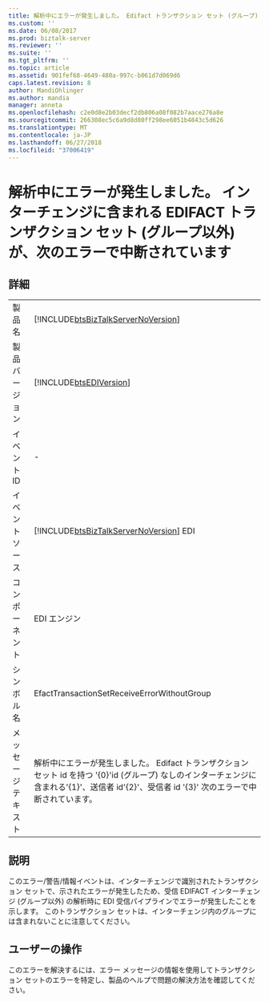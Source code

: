 ```yaml
---
title: 解析中にエラーが発生しました。 Edifact トランザクション セット (グループ) なしのインターチェンジに含まれるは、次のエラーで中断されています |Microsoft Docs
ms.custom: ''
ms.date: 06/08/2017
ms.prod: biztalk-server
ms.reviewer: ''
ms.suite: ''
ms.tgt_pltfrm: ''
ms.topic: article
ms.assetid: 901fef68-4649-480a-997c-b061d7d069d6
caps.latest.revision: 8
author: MandiOhlinger
ms.author: mandia
manager: anneta
ms.openlocfilehash: c2e0d8e2b03decf2db806a08f082b7aace276a8e
ms.sourcegitcommit: 266308ec5c6a9d8d80ff298ee6051b4843c5d626
ms.translationtype: MT
ms.contentlocale: ja-JP
ms.lasthandoff: 06/27/2018
ms.locfileid: "37006419"
---
```

# <a name="error-encountered-during-parsing-the-edifact-transaction-set-contained-in-interchange-without-group-is-being-suspended-with-following-errors"></a>解析中にエラーが発生しました。 インターチェンジに含まれる EDIFACT トランザクション セット (グループ以外) が、次のエラーで中断されています
## <a name="details"></a>詳細  
  
|                 |                                                                                                                                                                                                                       |
|-----------------|-----------------------------------------------------------------------------------------------------------------------------------------------------------------------------------------------------------------------|
|  製品名   |                                                                  [!INCLUDE[btsBizTalkServerNoVersion](../includes/btsbiztalkservernoversion-md.md)]                                                                   |
| 製品バージョン |                                                                              [!INCLUDE[btsEDIVersion](../includes/btsediversion-md.md)]                                                                               |
|    イベント ID     |                                                                                                           -                                                                                                           |
|  イベント ソース   |                                                                [!INCLUDE[btsBizTalkServerNoVersion](../includes/btsbiztalkservernoversion-md.md)] EDI                                                                 |
|    コンポーネント    |                                                                                                      EDI エンジン                                                                                                       |
|  シンボル名  |                                                                                      EfactTransactionSetReceiveErrorWithoutGroup                                                                                      |
|  メッセージ テキスト   | 解析中にエラーが発生しました。 Edifact トランザクション セット id を持つ '{0}'id (グループ) なしのインターチェンジに含まれる'{1}'、送信者 id'{2}'、受信者 id '{3}' 次のエラーで中断されています。 |
  
## <a name="explanation"></a>説明  
 このエラー/警告/情報イベントは、インターチェンジで識別されたトランザクション セットで、示されたエラーが発生したため、受信 EDIFACT インターチェンジ (グループ以外) の解析時に EDI 受信パイプラインでエラーが発生したことを示します。 このトランザクション セットは、インターチェンジ内のグループには含まれないことに注意してください。  
  
## <a name="user-action"></a>ユーザーの操作  
 このエラーを解決するには、エラー メッセージの情報を使用してトランザクション セットのエラーを特定し、製品のヘルプで問題の解決方法を確認してください。